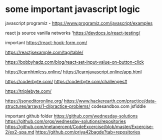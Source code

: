 # some important javascript logic
javascript programiz - https://www.programiz.com/javascript/examples

react js source
vanilla networks 'https://devdocs.io/react-testing/

important
https://react-hook-form.com/

https://reactjsexample.com/tag/table/

https://bobbyhadz.com/blog/react-set-input-value-on-button-click

https://learnhtmlcss.online/
https://learnjavascript.online/app.html

https://coderbyte.com/
https://coderbyte.com/challenges#

https://triplebyte.com/

https://jsoneditoronline.org/
https://www.hackerearth.com/practice/data-structures/arrays/1-d/practice-problems/
codesandbox.com
jsfiddle

important github folder
https://github.com/wednesday-solutions
https://github.com/orgs/wednesday-solutions/repositories
https://github.com/metapercept/CodeExcercise/blob/master/Excercise-2/ex2-spa.md
https://github.com/priya42bagde?tab=repositories


